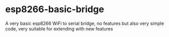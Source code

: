 # esp8266-basic-bridge
A very basic esp8266 WiFi to serial bridge, no features but also very simple code, very suitable for extending with new features
